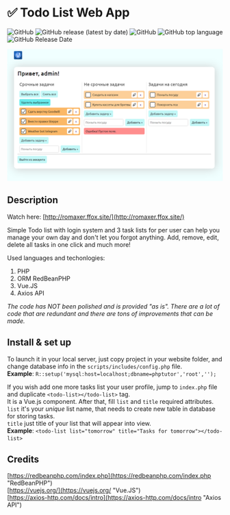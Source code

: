 ﻿# ✅ Todo List Web App
![GitHub](https://img.shields.io/github/license/pureweb-creator/TODO?label=license) ![GitHub release (latest by date)](https://img.shields.io/github/v/release/pureweb-creator/TODO) ![GitHub](https://img.shields.io/badge/made%20by-pureweb--creator-green) ![GitHub top language](https://img.shields.io/github/languages/top/pureweb-creator/TODO) ![GitHub Release Date](https://img.shields.io/github/release-date/pureweb-creator/TODO)

![alt text](static/images/Screenshot.png)

## Description
Watch here: [http://romaxer.ffox.site/](http://romaxer.ffox.site/)

Simple Todo list with login system and 3 task lists for per user can help you manage your own day and don't let you forgot anything.
Add, remove, edit, delete all tasks in one click and much more!

Used languages and techonlogies:
1. PHP
2. ORM RedBeanPHP
3. Vue.JS
4. Axios API

*The code has NOT been polished and is provided "as is". There are a lot of code that are redundant and there are tons of improvements that can be made.*

## Install & set up
To launch it in your local server, just copy project in your website folder, and change database info in the 
`scripts/includes/config.php` file.\
**Example**: `R::setup('mysql:host=localhost;dbname=phptutor','root','');`

If you wish add one more tasks list your user profile, jump to `index.php` file and duplicate `<todo-list></todo-list>` tag.\
It is a Vue.js component.
After that, fill `list` and `title` required attributes.
`list` it's your *unique* list name, that needs to create new table in database for storing tasks.\
`title` just title of your list that will appear into view.\
**Example**: `<todo-list list="tomorrow" title="Tasks for tomorrow"></todo-list>`

## Credits
[https://redbeanphp.com/index.php](https://redbeanphp.com/index.php "RedBeanPHP")\
[https://vuejs.org/](https://vuejs.org/ "Vue.JS")\
[https://axios-http.com/docs/intro](https://axios-http.com/docs/intro "Axios API")
